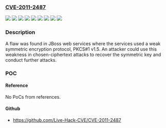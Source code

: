 ### [CVE-2011-2487](https://cve.mitre.org/cgi-bin/cvename.cgi?name=CVE-2011-2487)
![](https://img.shields.io/static/v1?label=Product&message=JBEWP%205%20for%20RHEL%205&color=blue)
![](https://img.shields.io/static/v1?label=Product&message=JBEWP%205%20for%20RHEL%206&color=blue)
![](https://img.shields.io/static/v1?label=Product&message=Red%20Hat%20JBoss%20Enterprise%20Application%20Platform%205%20for%20RHEL%204&color=blue)
![](https://img.shields.io/static/v1?label=Product&message=Red%20Hat%20JBoss%20Enterprise%20Application%20Platform%205%20for%20RHEL%205&color=blue)
![](https://img.shields.io/static/v1?label=Product&message=Red%20Hat%20JBoss%20Enterprise%20Application%20Platform%205%20for%20RHEL%206&color=blue)
![](https://img.shields.io/static/v1?label=Version&message=!%200%3A1.0-5.2.jdk6.ep5.el4%20&color=brighgreen)
![](https://img.shields.io/static/v1?label=Version&message=!%200%3A1.0-5.2.jdk6.ep5.el5%20&color=brighgreen)
![](https://img.shields.io/static/v1?label=Version&message=!%200%3A1.0-5.3.ep5.el6%20&color=brighgreen)
![](https://img.shields.io/static/v1?label=Vulnerability&message=Use%20of%20a%20Broken%20or%20Risky%20Cryptographic%20Algorithm&color=brighgreen)

### Description

A flaw was found in JBoss web services where the services used a weak symmetric encryption protocol, PKCS#1 v1.5. An attacker could use this weakness in chosen-ciphertext attacks to recover the symmetric key and conduct further attacks.

### POC

#### Reference
No PoCs from references.

#### Github
- https://github.com/Live-Hack-CVE/CVE-2011-2487


